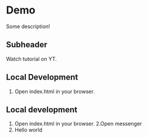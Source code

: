 # Demo

Some description!

## Subheader

Watch tutorial on YT.

## Local Development

1. Open index.html in your browser.

## Local development

1. Open index.html in your browser.
2.Open messenger
3. Hello world